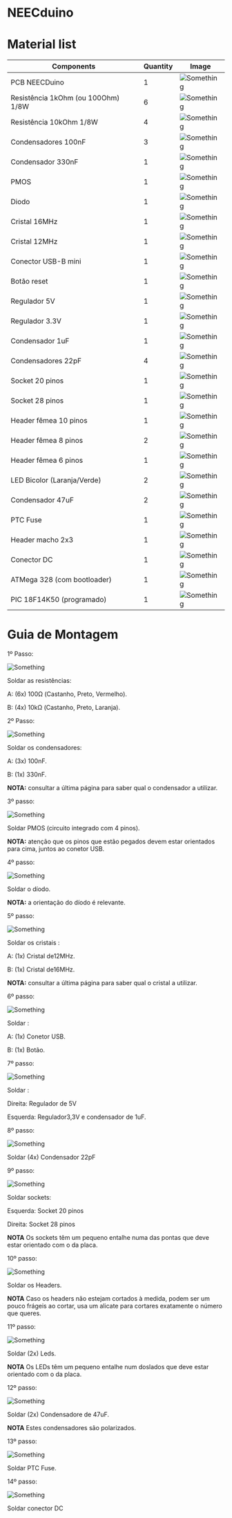 # NEECduino

# Material list

| Components | Quantity | Image |
| -----------|----------|-------|
| PCB NEECDuino | 1 | ![Something](images/.png) |
| Resistência 1kOhm (ou 100Ohm) 1/8W | 6 | ![Something](images/1K.png) |
| Resistência 10kOhm 1/8W | 4 | ![Something](images/10K.png) |
| Condensadores 100nF | 3 | ![Something](images/100nf.png) |
| Condensador 330nF | 1 | ![Something](images/330nf.png) |
| PMOS | 1 | ![Something](images/PMOS.jpeg) |
| Diodo | 1 | ![Something](images/diodo.png) |
| Cristal 16MHz | 1 | ![Something](images/16mhz.png) |
| Cristal 12MHz | 1 | ![Something](images/12mhz.png) |
| Conector USB-B mini | 1 | ![Something](images/usb.png) |
| Botão reset | 1 | ![Something](images/button.png) |
| Regulador 5V | 1 | ![Something](images/5V.jpeg) |
| Regulador 3.3V | 1 | ![Something](images/3.3V.jpeg) |
| Condensador 1uF | 1 | ![Something](images/1uf.jpeg) |
| Condensadores 22pF | 4 | ![Something](images/22pf.png) |
| Socket 20 pinos | 1 | ![Something](images/socket20p.png) |
| Socket 28 pinos | 1 | ![Something](images/socket28p.png) |
| Header fêmea 10 pinos | 1 | ![Something](images/header10p.png) |
| Header fêmea 8 pinos | 2 | ![Something](images/header8p.png) |
| Header fêmea 6 pinos | 1 | ![Something](images/header6p.png) |
| LED Bicolor (Laranja/Verde) | 2 | ![Something](images/led.png) |
| Condensador 47uF | 2 | ![Something](images/47uf.png) |
| PTC Fuse | 1 | ![Something](images/PTCfuse.png) |
| Header macho 2x3 | 1 | ![Something](images/header2x3.png) |
| Conector DC | 1 | ![Something](images/conDC.png) |
| ATMega 328 (com bootloader) | 1 | ![Something](images/ATMega.png) |
| PIC 18F14K50 (programado) | 1 | ![Something](images/PIC.png) |

# Guia de Montagem

1º Passo:

![Something](images/first_step.png)

Soldar as resistências:

A: (6x) 100Ω (Castanho, Preto, Vermelho).

B: (4x) 10kΩ (Castanho, Preto, Laranja).


2º Passo:

![Something](images/second_step.png)

Soldar os condensadores:

A: (3x) 100nF.

B: (1x) 330nF.

**NOTA:** consultar a última página para saber qual o
condensador a utilizar.


3º passo:

![Something](images/third_step.png)

Soldar PMOS (circuito integrado com 4 pinos).

**NOTA:** atenção que os pinos que estão pegados
devem estar orientados para cima, juntos ao conetor
USB.


4º passo:

![Something](images/fourth_step.png)

Soldar o díodo.

**NOTA:** a orientação do díodo é relevante.


5º passo:

![Something](images/fifth_step.png)

Soldar os cristais :

A: (1x) Cristal de12MHz.

B: (1x) Cristal de16MHz.

**NOTA:** consultar a última página para saber qual o
cristal a utilizar.


6º passo:

![Something](images/sixth_step.png)

Soldar :

A: (1x) Conetor USB.

B: (1x) Botão.


7º passo:

![Something](images/seventh_step.png)

Soldar :

Direita: Regulador de 5V 

Esquerda: Regulador3,3V e condensador de 1uF.

8º passo:

![Something](images/eighth_step.png)

Soldar (4x) Condensador 22pF


9º passo:

![Something](images/nineth_step.png)

Soldar sockets:

Esquerda: Socket 20 pinos

Direita: Socket 28 pinos

**NOTA** Os sockets têm um pequeno entalhe numa das pontas que deve estar orientado com o da placa.


10º passo:

![Something](images/tenth_step.png)

Soldar os Headers.

**NOTA** Caso os headers não estejam cortados à medida, podem ser um pouco frágeis ao cortar, usa um alicate para cortares exatamente o número que queres.


11º passo:

![Something](images/eleventh_step.png)

Soldar (2x) Leds.

**NOTA** Os LEDs têm um pequeno entalhe num doslados que deve estar orientado com o da placa.


12º passo:

![Something](images/twelfth_step.png)

Soldar (2x) Condensadore de 47uF.

**NOTA** Estes condensadores são polarizados.


13º passo:

![Something](images/thirteenth_step.png)

Soldar PTC Fuse.

14º passo:

![Something](images/fourteenth_step.png)

Soldar conector DC


